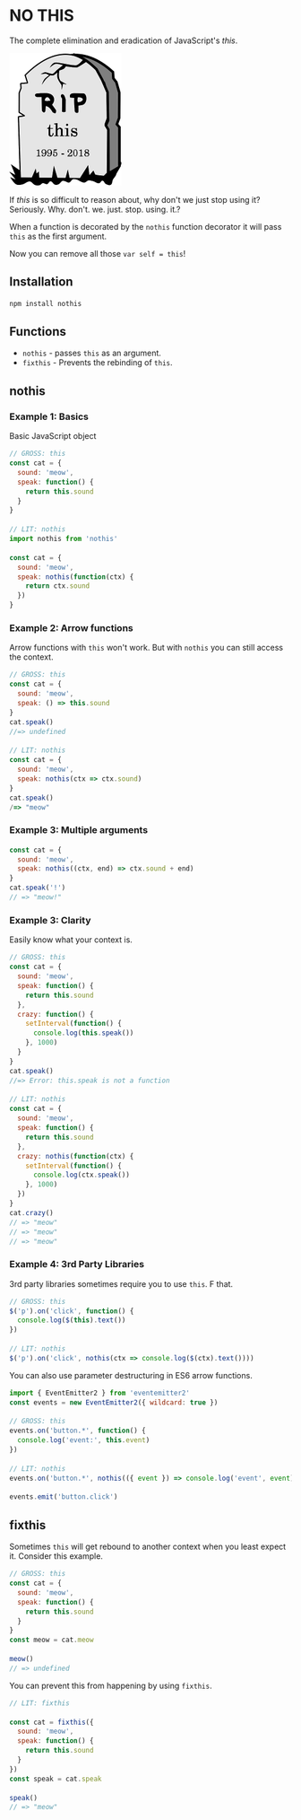 # NO THIS

The complete elimination and eradication of JavaScript's _this_.

![Tombstone - this 1995-2018](assets/headstone.png)

If _this_ is so difficult to reason about, why don't we just stop using it? Seriously. Why. don't. we. just. stop. using. it.?

When a function is decorated by the `nothis` function decorator it will pass `this` as the first argument.

Now you can remove all those `var self = this`!

## Installation

```bash
npm install nothis
```

## Functions

- `nothis` - passes `this` as an argument.
- `fixthis` - Prevents the rebinding of `this`.

## nothis

### Example 1: Basics

Basic JavaScript object

```javascript
// GROSS: this
const cat = {
  sound: 'meow',
  speak: function() {
    return this.sound
  }
}

// LIT: nothis
import nothis from 'nothis'

const cat = {
  sound: 'meow',
  speak: nothis(function(ctx) {
    return ctx.sound
  })
}
```

### Example 2: Arrow functions

Arrow functions with `this` won't work. But with `nothis` you can still access the context.

```javascript
// GROSS: this
const cat = {
  sound: 'meow',
  speak: () => this.sound
}
cat.speak()
//=> undefined

// LIT: nothis
const cat = {
  sound: 'meow',
  speak: nothis(ctx => ctx.sound)
}
cat.speak()
/=> "meow"
```

### Example 3: Multiple arguments

```javascript
const cat = {
  sound: 'meow',
  speak: nothis((ctx, end) => ctx.sound + end)
}
cat.speak('!')
// => "meow!"
```

### Example 3: Clarity

Easily know what your context is.

```javascript
// GROSS: this
const cat = {
  sound: 'meow',
  speak: function() {
    return this.sound
  },
  crazy: function() {
    setInterval(function() {
      console.log(this.speak())
    }, 1000)
  }
}
cat.speak()
//=> Error: this.speak is not a function

// LIT: nothis
const cat = {
  sound: 'meow',
  speak: function() {
    return this.sound
  },
  crazy: nothis(function(ctx) {
    setInterval(function() {
      console.log(ctx.speak())
    }, 1000)
  })
}
cat.crazy()
// => "meow"
// => "meow"
// => "meow"
```

### Example 4: 3rd Party Libraries

3rd party libraries sometimes require you to use `this`. F that.

```javascript
// GROSS: this
$('p').on('click', function() {
  console.log($(this).text())
})

// LIT: nothis
$('p').on('click', nothis(ctx => console.log($(ctx).text())))
```

You can also use parameter destructuring in ES6 arrow functions.

```javascript
import { EventEmitter2 } from 'eventemitter2'
const events = new EventEmitter2({ wildcard: true })

// GROSS: this
events.on('button.*', function() {
  console.log('event:', this.event)
})

// LIT: nothis
events.on('button.*', nothis(({ event }) => console.log('event', event)))

events.emit('button.click')
```

## fixthis

Sometimes `this` will get rebound to another context when you least expect it. Consider this example.

```javascript
// GROSS: this
const cat = {
  sound: 'meow',
  speak: function() {
    return this.sound
  }
}
const meow = cat.meow

meow()
// => undefined
```

You can prevent this from happening by using `fixthis`.

```javascript
// LIT: fixthis

const cat = fixthis({
  sound: 'meow',
  speak: function() {
    return this.sound
  }
})
const speak = cat.speak

speak()
// => "meow"
```
